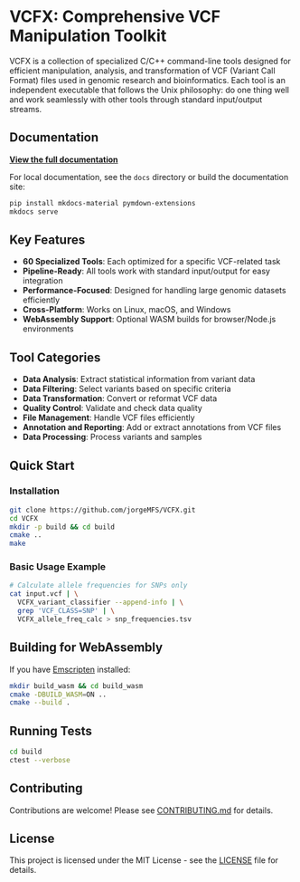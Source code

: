 # VCFX: Comprehensive VCF Manipulation Toolkit

VCFX is a collection of specialized C/C++ command-line tools designed for efficient manipulation, analysis, and transformation of VCF (Variant Call Format) files used in genomic research and bioinformatics. Each tool is an independent executable that follows the Unix philosophy: do one thing well and work seamlessly with other tools through standard input/output streams.

## Documentation

**[View the full documentation](https://jorgeMFS.github.io/VCFX/)**

For local documentation, see the `docs` directory or build the documentation site:
```bash
pip install mkdocs-material pymdown-extensions
mkdocs serve
```

## Key Features

- **60 Specialized Tools**: Each optimized for a specific VCF-related task
- **Pipeline-Ready**: All tools work with standard input/output for easy integration
- **Performance-Focused**: Designed for handling large genomic datasets efficiently
- **Cross-Platform**: Works on Linux, macOS, and Windows
- **WebAssembly Support**: Optional WASM builds for browser/Node.js environments

## Tool Categories

- **Data Analysis**: Extract statistical information from variant data
- **Data Filtering**: Select variants based on specific criteria
- **Data Transformation**: Convert or reformat VCF data
- **Quality Control**: Validate and check data quality
- **File Management**: Handle VCF files efficiently
- **Annotation and Reporting**: Add or extract annotations from VCF files
- **Data Processing**: Process variants and samples

## Quick Start

### Installation

```bash
git clone https://github.com/jorgeMFS/VCFX.git
cd VCFX
mkdir -p build && cd build
cmake ..
make
```

### Basic Usage Example

```bash
# Calculate allele frequencies for SNPs only
cat input.vcf | \
  VCFX_variant_classifier --append-info | \
  grep 'VCF_CLASS=SNP' | \
  VCFX_allele_freq_calc > snp_frequencies.tsv
```

## Building for WebAssembly

If you have [Emscripten](https://emscripten.org/) installed:

```bash
mkdir build_wasm && cd build_wasm
cmake -DBUILD_WASM=ON ..
cmake --build .
```

## Running Tests

```bash
cd build
ctest --verbose
```

## Contributing

Contributions are welcome! Please see [CONTRIBUTING.md](docs/CONTRIBUTING.md) for details.

## License

This project is licensed under the MIT License - see the [LICENSE](LICENSE) file for details.